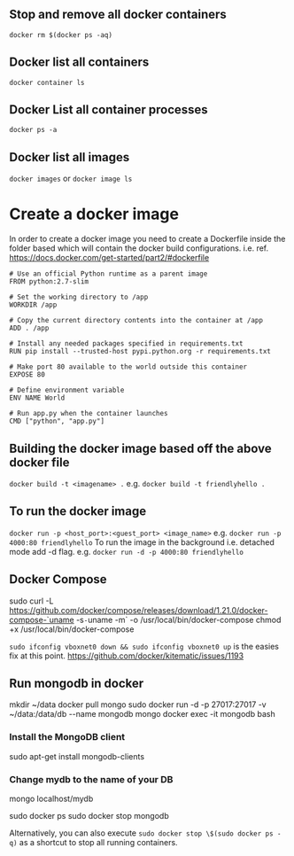 ## Stop and remove all docker containers

`docker rm $(docker ps -aq)`

## Docker list all containers

`docker container ls`

## Docker List all container processes

`docker ps -a`

## Docker list all images

`docker images` or `docker image ls`

# Create a docker image

In order to create a docker image you need to create a Dockerfile inside the folder based which will contain the docker build configurations.
i.e.
ref. https://docs.docker.com/get-started/part2/#dockerfile

```
# Use an official Python runtime as a parent image
FROM python:2.7-slim

# Set the working directory to /app
WORKDIR /app

# Copy the current directory contents into the container at /app
ADD . /app

# Install any needed packages specified in requirements.txt
RUN pip install --trusted-host pypi.python.org -r requirements.txt

# Make port 80 available to the world outside this container
EXPOSE 80

# Define environment variable
ENV NAME World

# Run app.py when the container launches
CMD ["python", "app.py"]
```

## Building the docker image based off the above docker file

`docker build -t <imagename> .` e.g. `docker build -t friendlyhello .`

## To run the docker image

`docker run -p <host_port>:<guest_port> <image_name>` e.g. `docker run -p 4000:80 friendlyhello`
To run the image in the background i.e. detached mode add -d flag. e.g. `docker run -d -p 4000:80 friendlyhello`

## Docker Compose

sudo curl -L https://github.com/docker/compose/releases/download/1.21.0/docker-compose-`uname -s`-`uname -m` -o /usr/local/bin/docker-compose
chmod +x /usr/local/bin/docker-compose

`sudo ifconfig vboxnet0 down && sudo ifconfig vboxnet0 up` is the easies fix at this point. https://github.com/docker/kitematic/issues/1193

## Run mongodb in docker

mkdir ~/data
docker pull mongo
sudo docker run -d -p 27017:27017 -v ~/data:/data/db --name mongodb mongo
docker exec -it mongodb bash

### Install the MongoDB client

sudo apt-get install mongodb-clients

### Change mydb to the name of your DB

mongo localhost/mydb

sudo docker ps
sudo docker stop mongodb

Alternatively, you can also execute `sudo docker stop \$(sudo docker ps -q)` as a shortcut to stop all running containers.
